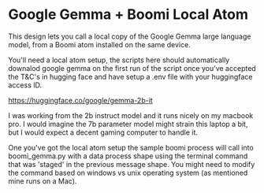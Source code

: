 # Google Gemma + Boomi Local Atom
This design lets you call a local copy of the Google Gemma large language model, from a Boomi atom installed on the same device. 

You'll need a local atom setup, the scripts here should automatically downalod google gemma on the first run of the script once you've accepted the T&C's in hugging face and have setup a .env file with your huggingface access ID. 

https://huggingface.co/google/gemma-2b-it

I was working from the 2b instruct model and it runs nicely on my macbook pro. I would imagine the 7b parameter model might strain this laptop a bit, but I would expect a decent gaming computer to handle it.

One you've got the local atom setup the sample boomi process will call into boomi_gemma.py with a data process shape using the terminal command that was 'staged' in the previous message shape. You might need to modify the command based on windows vs unix operating system (as mentioned mine runs on a Mac).
